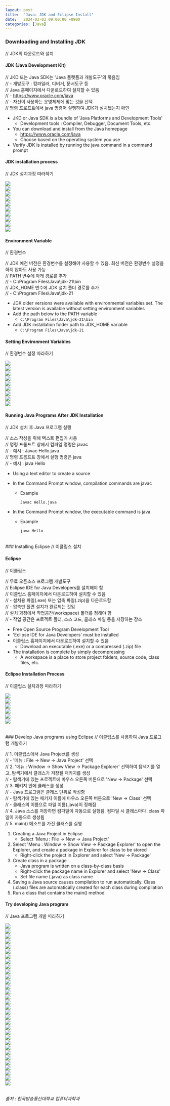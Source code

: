 ```yaml
---
layout: post
title:  "Java: JDK and Eclipse Install"
date:   2024-03-03 09:00:00 +0900
categories: [Java]
---
```


### Downloading and Installing JDK   
// JDK의 다운로드와 설치   
   
#### JDK (Java Development Kit)   
// JKD 또는 Java SDK는 'Java 플랫폼과 개발도구'의 묶음임   
// - 개발도구 : 컴파일러, 디버거, 문서도구 등   
// Java 홈페이지에서 다운로드하여 설치할 수 있음   
// - https://www.oracle.com/java   
// - 자신이 사용하는 운영체제에 맞는 것을 선택   
// 명령 프로프트에서 java 명령어 실행하여 JDK가 설치됐는지 확인   
- JKD or Java SDK is a bundle of 'Java Platforms and Development Tools'   
  - Development tools : Compiler, Debugger, Document Tools, etc.
- You can download and install from the Java homepage   
  - https://www.oracle.com/java   
  - Choose based on the operating system you use   
- Verify JDK is installed by running the java command in a command prompt   
   
#### JDK installation process   
// JDK 설치과정 따라하기   
   
![](https://raw.githubusercontent.com/mmmirrra/mmmirrra.github.io/main/_assets/javaJdk1.png)
<br />
![](https://raw.githubusercontent.com/mmmirrra/mmmirrra.github.io/main/_assets/javaJdk2.png)
<br />
![](https://raw.githubusercontent.com/mmmirrra/mmmirrra.github.io/main/_assets/javaJdk3.png)
<br />
![](https://raw.githubusercontent.com/mmmirrra/mmmirrra.github.io/main/_assets/javaJdk4.png)
<br />
![](https://raw.githubusercontent.com/mmmirrra/mmmirrra.github.io/main/_assets/javaJdk5.png)
<br />
![](https://raw.githubusercontent.com/mmmirrra/mmmirrra.github.io/main/_assets/javaJdk6.png)
<br />
![](https://raw.githubusercontent.com/mmmirrra/mmmirrra.github.io/main/_assets/javaJdk7.png)
<br />
![](https://raw.githubusercontent.com/mmmirrra/mmmirrra.github.io/main/_assets/javaJdk8.png)
<br />
![](https://raw.githubusercontent.com/mmmirrra/mmmirrra.github.io/main/_assets/javaJdk9.png)
<br />
![](https://raw.githubusercontent.com/mmmirrra/mmmirrra.github.io/main/_assets/javaJdk10.png)
   
#### Environment Variable   
// 환경변수   
   
// JDK 예전 버전은 환경변수를 설정해야 사용할 수 있음. 최신 버전은 환경변수 설정을 하지 않아도 사용 가능   
// PATH 변수에 아래 경로를 추가   
// - C:\Program Files\Java\jdk-21\bin   
// JDK_HOME 변수에 JDK 설치 폴더 경로를 추가   
// - C:\Program Files\Java\jdk-21   
- JDK older versions were available with environmental variables set. The latest version is available without setting environment variables   
- Add the path below to the PATH variable   
  - `C:\Program Files\Java\jdk-21\bin`   
- Add JDK installation folder path to JDK_HOME variable   
  - `C:\Program Files\Java\jdk-21`   
   
#### Setting Environment Variables   
// 환경변수 설정 따라하기   
   
![](https://raw.githubusercontent.com/mmmirrra/mmmirrra.github.io/main/_assets/javaEnvironmentVariable1.png)
<br />
![](https://raw.githubusercontent.com/mmmirrra/mmmirrra.github.io/main/_assets/javaEnvironmentVariable2.png)
<br />
![](https://raw.githubusercontent.com/mmmirrra/mmmirrra.github.io/main/_assets/javaEnvironmentVariable3.png)
<br />
![](https://raw.githubusercontent.com/mmmirrra/mmmirrra.github.io/main/_assets/javaEnvironmentVariable4.png)
<br />
![](https://raw.githubusercontent.com/mmmirrra/mmmirrra.github.io/main/_assets/javaEnvironmentVariable5.png)
<br />
![](https://raw.githubusercontent.com/mmmirrra/mmmirrra.github.io/main/_assets/javaEnvironmentVariable6.png)
<br />
![](https://raw.githubusercontent.com/mmmirrra/mmmirrra.github.io/main/_assets/javaEnvironmentVariable7.png)
<br />
![](https://raw.githubusercontent.com/mmmirrra/mmmirrra.github.io/main/_assets/javaEnvironmentVariable8.png)
<br />
![](https://raw.githubusercontent.com/mmmirrra/mmmirrra.github.io/main/_assets/javaEnvironmentVariable9.png)
   
#### Running Java Programs After JDK Installation   
// JDK 설치 후 Java 프로그램 실행   
   
// 소스 작성을 위해 텍스트 편집기 사용   
// 명령 프롬프트 창에서 컴파일 명령은 javac   
// - 예시 : Javac Hello.java   
// 명령 프롬프트 창에서 실행 명령은 java   
// - 예시 : java Hello   
- Using a text editor to create a source   
- In the Command Prompt window, compilation commands are javac   
  - Example   
   
    ```cmd
    Javac Hello.java
    ```
   
- In the Command Prompt window, the executable command is java   
  - Example   
   
    ```cmd
    java Hello
    ```
   
<br />
### Installing Eclipse   
// 이클립스 설치   
   
#### Eclipse   
// 이클립스   
   
// 무료 오픈소스 프로그램 개발도구   
// Eclipse IDE for Java Developers를 설치해야 함   
// 이클립스 홈페이지에서 다운로드하여 설치할 수 있음   
// - 설치용 파일(.exe) 또는 압축 파일(.zip)을 다운로드함   
// - 압축만 풀면 설치가 완료되는 것임   
// 설치 과정에서 작업공간(workspace) 폴더를 정해야 함   
// - 작업 공간은 프로젝트 폴더, 소스 코드, 클래스 파일 등을 저장하는 장소   
- Free Open Source Program Development Tool   
- 'Eclipse IDE for Java Developers' must be installed   
- 이클립스 홈페이지에서 다운로드하여 설치할 수 있음   
  - Download an executable (.exe) or a compressed (.zip) file   
- The installation is complete by simply decompressing   
  - A workspace is a place to store project folders, source code, class files, etc.   
   
#### Eclipse Installation Process   
// 이클립스 설치과정 따라하기   
   
![](https://raw.githubusercontent.com/mmmirrra/mmmirrra.github.io/main/_assets/javaEclipse1.png)
<br />
![](https://raw.githubusercontent.com/mmmirrra/mmmirrra.github.io/main/_assets/javaEclipse2.png)
<br />
![](https://raw.githubusercontent.com/mmmirrra/mmmirrra.github.io/main/_assets/javaEclipse3.png)
<br />
![](https://raw.githubusercontent.com/mmmirrra/mmmirrra.github.io/main/_assets/javaEclipse4.png)
<br />
![](https://raw.githubusercontent.com/mmmirrra/mmmirrra.github.io/main/_assets/javaEclipse5.png)
<br />
![](https://raw.githubusercontent.com/mmmirrra/mmmirrra.github.io/main/_assets/javaEclipse6.png)
   
<br />
### Develop Java programs using Eclipse   
// 이클립스를 사용하여 Java 프로그램 개발하기   
   
// 1. 이클립스에서 Java Project를 생성   
// - '메뉴 : File -> New -> Java Project' 선택   
// 2. '메뉴 : Window -> Show View -> Package Explorer' 선택하여 탐색기를 열고, 탐색기에서 클래스가 저장될 패키지를 생성   
// - 탐색기에 있는 프로젝트에 마우스 오른쪽 버튼으로 'New -> Package' 선택   
// 3. 패키지 안에 클래스를 생성   
// - Java 프로그램은 클래스 단위로 작성함   
// - 탐색기에 있는 패키지 이름에 마우스 오른쪽 버튼으로 'New -> Class' 선택   
// - 클래스의 이름으로 파일 이름(.java)이 정해짐   
// 4. Java 소스를 저장하면 컴파일이 자동으로 실행됨. 컴파일 시 클래스마다 .class 파일이 자동으로 생성됨   
// 5. main() 메소드를 가진 클래스를 실행   
1. Creating a Java Project in Eclipse   
    - Select 'Menu : File -> New -> Java Project'   
2. Select 'Menu : Window -> Show View -> Package Explorer' to open the Explorer, and create a package in Explorer for class to be stored   
    - Right-click the project in Explorer and select 'New -> Package'   
3. Create class in a package   
    - Java program is written on a class-by-class basis   
    - Right-click the package name in Explorer and select 'New -> Class'   
    - Set file name (.java) as class name   
4. Saving a Java source causes compilation to run automatically. Class (.class) files are automatically created for each class during compilation   
5. Run a class that contains the main() method   
   
#### Try developing Java program   
// Java 프로그램 개발 따라하기   
   
![](https://raw.githubusercontent.com/mmmirrra/mmmirrra.github.io/main/_assets/javaProject1_example1.png)
<br />
![](https://raw.githubusercontent.com/mmmirrra/mmmirrra.github.io/main/_assets/javaProject1_example2.png)
<br />
![](https://raw.githubusercontent.com/mmmirrra/mmmirrra.github.io/main/_assets/javaProject1_example3.png)
<br />
![](https://raw.githubusercontent.com/mmmirrra/mmmirrra.github.io/main/_assets/javaProject1_example4.png)
<br />
![](https://raw.githubusercontent.com/mmmirrra/mmmirrra.github.io/main/_assets/javaProject1_example5.png)
<br />
![](https://raw.githubusercontent.com/mmmirrra/mmmirrra.github.io/main/_assets/javaProject1_example6.png)
<br />
![](https://raw.githubusercontent.com/mmmirrra/mmmirrra.github.io/main/_assets/javaProject1_example7.png)
<br />
![](https://raw.githubusercontent.com/mmmirrra/mmmirrra.github.io/main/_assets/javaProject1_example8.png)
<br />
![](https://raw.githubusercontent.com/mmmirrra/mmmirrra.github.io/main/_assets/javaProject1_example9.png)
<br />
![](https://raw.githubusercontent.com/mmmirrra/mmmirrra.github.io/main/_assets/javaProject1_example10.png)
<br />
![](https://raw.githubusercontent.com/mmmirrra/mmmirrra.github.io/main/_assets/javaProject1_example11.png)
<br />
![](https://raw.githubusercontent.com/mmmirrra/mmmirrra.github.io/main/_assets/javaProject1_example12.png)
<br />
![](https://raw.githubusercontent.com/mmmirrra/mmmirrra.github.io/main/_assets/javaProject1_example13.png)
<br />
![](https://raw.githubusercontent.com/mmmirrra/mmmirrra.github.io/main/_assets/javaProject1_example14.png)
<br />
![](https://raw.githubusercontent.com/mmmirrra/mmmirrra.github.io/main/_assets/javaProject1_example15.png)
<br />
![](https://raw.githubusercontent.com/mmmirrra/mmmirrra.github.io/main/_assets/javaProject1_example16.png)
<br />
![](https://raw.githubusercontent.com/mmmirrra/mmmirrra.github.io/main/_assets/javaProject1_example17.png)
<br />
![](https://raw.githubusercontent.com/mmmirrra/mmmirrra.github.io/main/_assets/javaProject1_example18.png)
<br />
![](https://raw.githubusercontent.com/mmmirrra/mmmirrra.github.io/main/_assets/javaProject1_example19.png)
<br />
![](https://raw.githubusercontent.com/mmmirrra/mmmirrra.github.io/main/_assets/javaProject1_example20.png)
<br />
![](https://raw.githubusercontent.com/mmmirrra/mmmirrra.github.io/main/_assets/javaProject1_example21.png)
<br />
![](https://raw.githubusercontent.com/mmmirrra/mmmirrra.github.io/main/_assets/javaProject1_example22.png)
<br />
![](https://raw.githubusercontent.com/mmmirrra/mmmirrra.github.io/main/_assets/javaProject1_example23.png)
<br />
![](https://raw.githubusercontent.com/mmmirrra/mmmirrra.github.io/main/_assets/javaProject1_example24.png)
<br />
![](https://raw.githubusercontent.com/mmmirrra/mmmirrra.github.io/main/_assets/javaProject1_example25.png)
<br />
![](https://raw.githubusercontent.com/mmmirrra/mmmirrra.github.io/main/_assets/javaProject1_example26.png)
<br />
![](https://raw.githubusercontent.com/mmmirrra/mmmirrra.github.io/main/_assets/javaProject1_example27.png)
<br />
![](https://raw.githubusercontent.com/mmmirrra/mmmirrra.github.io/main/_assets/javaProject1_example28.png)
<br />
![](https://raw.githubusercontent.com/mmmirrra/mmmirrra.github.io/main/_assets/javaProject1_example29.png)
<br />
![](https://raw.githubusercontent.com/mmmirrra/mmmirrra.github.io/main/_assets/javaProject1_example30.png)
<br />
![](https://raw.githubusercontent.com/mmmirrra/mmmirrra.github.io/main/_assets/javaProject1_example31.png)
<br />
![](https://raw.githubusercontent.com/mmmirrra/mmmirrra.github.io/main/_assets/javaProject1_example32.png)
   
<br />
<cite>출처 : 한국방송통신대학교 컴퓨터과학과</cite>
